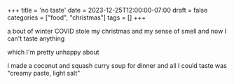 +++
title = 'no taste'
date = 2023-12-25T12:00:00-07:00
draft = false
categories = ["food", "christmas"]
tags = []
+++

a bout of winter COVID stole my christmas and my sense of smell and now I can't taste anything

which I'm pretty unhappy about

I made a coconut and squash curry soup for dinner and all I could taste was "creamy paste, light salt"